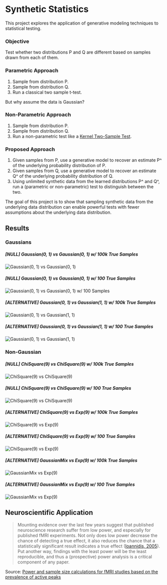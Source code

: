 # Synthetic Statistics
This project explores the application of generative modeling techniques to statistical testing.

### Objective
Test whether two distributions P and Q are different based on samples drawn from each of them.

### Parametric Approach
1) Sample from distribution P.
2) Sample from distribution Q.
3) Run a classical two sample t-test.

But why assume the data is Gaussian?

### Non-Parametric Approach
1) Sample from distribution P.
2) Sample from distribution Q.
3) Run a non-parametric test like a [Kernel Two-Sample Test](http://www.gatsby.ucl.ac.uk/~gretton/mmd/mmd.htm).

### Proposed Approach
1) Given samples from P, use a generative model to recover an estimate P^ of the underlying probability distribution of P.
2) Given samples from Q, use a generative model to recover an estimate Q^ of the underlying probability distribution of Q.
3) Using unlimited synthetic data from the learned distributions P^ and Q^, run a (parametric or non-parametric) test to distinguish between the two.

The goal of this project is to show that sampling synthetic data from the underlying data distribution can enable powerful tests with fewer assumptions about the underlying data distribution.

## Results
### Gaussians
##### [NULL] Gaussian(0, 1) vs Gaussian(0, 1) w/ 100k True Samples
![Gaussian(0, 1) vs Gaussian(0, 1)](examples/sample_size_vs_power/gaussian_0_vs_gaussian_0.png)

##### [NULL] Gaussian(0, 1) vs Gaussian(0, 1) w/ 100 True Samples
![Gaussian(0, 1) vs Gaussian(0, 1) w/ 100 Samples](examples/sample_size_vs_power/100_gaussian_0_vs_gaussian_0.png)

##### [ALTERNATIVE] Gaussian(0, 1) vs Gaussian(1, 1) w/ 100k True Samples
![Gaussian(0, 1) vs Gaussian(1, 1)](examples/sample_size_vs_power/gaussian_0_vs_gaussian_1.png)

##### [ALTERNATIVE] Gaussian(0, 1) vs Gaussian(1, 1) w/ 100 True Samples
![Gaussian(0, 1) vs Gaussian(1, 1)](examples/sample_size_vs_power/100_gaussian_0_vs_gaussian_1.png)

### Non-Gaussian
##### [NULL] ChiSquare(9) vs ChiSquare(9) w/ 100k True Samples
![ChiSquare(9) vs ChiSquare(9)](examples/sample_size_vs_power/chi_9_vs_chi_9.png)

##### [NULL] ChiSquare(9) vs ChiSquare(9) w/ 100 True Samples
![ChiSquare(9) vs ChiSquare(9)](examples/sample_size_vs_power/100_chi_9_vs_chi_9.png)

##### [ALTERNATIVE] ChiSquare(9) vs Exp(9) w/ 100k True Samples
![ChiSquare(9) vs Exp(9)](examples/sample_size_vs_power/chi_9_vs_exp_9.png)

##### [ALTERNATIVE] ChiSquare(9) vs Exp(9) w/ 100 True Samples
![ChiSquare(9) vs Exp(9)](examples/sample_size_vs_power/100_chi_9_vs_exp_9.png)

##### [ALTERNATIVE] GaussianMix vs Exp(9) w/ 100k True Samples
![GaussianMix vs Exp(9)](examples/sample_size_vs_power/gaussian_mix_vs_exp_9.png)

##### [ALTERNATIVE] GaussianMix vs Exp(9) w/ 100 True Samples
![GaussianMix vs Exp(9)](examples/sample_size_vs_power/100_gaussian_mix_vs_exp_9.png)

## Neuroscientific Application
> Mounting evidence over the last few years suggest that published neuroscience research suffer from low power, and especially
> for published fMRI experiments. Not only does low power decrease the chance of detecting a true effect, it also reduces the
> chance that a statistically significant result indicates a true effect ([Ioannidis, 2005](http://journals.plos.org/plosmedicine/article?id=10.1371/journal.pmed.0020124)). Put another way, findings with the
> least power will be the least reproducible, and thus a (prospective) power analysis is a critical component of any paper.
<!--
> In a scientific study, one typically aims for a statistical power of 80%, implying that a true effect in the population is
> detected with a 80% chance. Power computations allow researchers to compute the minimal number of subjects to obtain the
> aimed statistical power. As such, power calculations avoid spending time and money on studies that are futile, and also
> prevent wasting time and money adding extra subjects, when sufficient power was already available. -->

Source: [Power and sample size calculations for fMRI studies based on the prevalence of active peaks](https://www.biorxiv.org/content/biorxiv/early/2016/04/20/049429.full.pdf)
